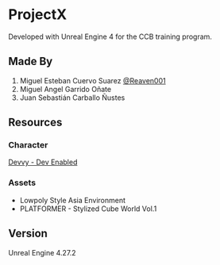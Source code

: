 # ProjectX

Developed with Unreal Engine 4 for the CCB training program.

## Made By

1. Miguel Esteban Cuervo Suarez  [@Reaven001](https://github.com/Reaven001)
2. Miguel Angel Garrido Oñate
3. Juan Sebastián Carballo Ñustes

## Resources

### Character
[Devvy - Dev Enabled](https://oscarnovas.com](https://devenabled.itch.io/devvy-channel-mascot-project)https://devenabled.itch.io/devvy-channel-mascot-project)

### Assets
* Lowpoly Style Asia Environment
* PLATFORMER - Stylized Cube World Vol.1

## Version

Unreal Engine 4.27.2
